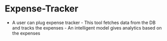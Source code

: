 # Expense-Tracker
- A user can plug expense tracker - This tool fetches data from the DB and tracks the expenses - An intelligent model gives analytics based on the expenses
